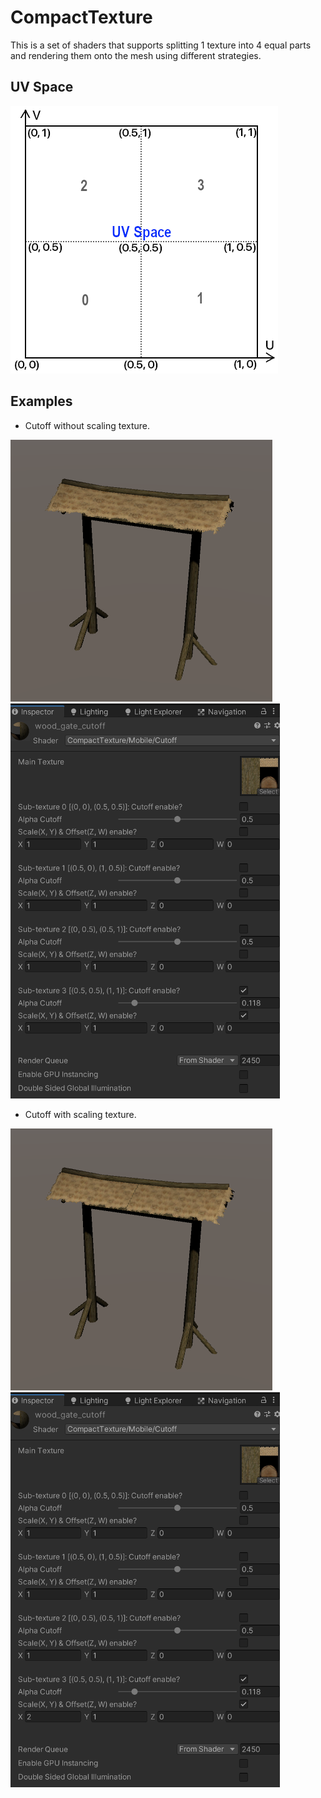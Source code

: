 # CompactTexture
This is a set of shaders that supports splitting 1 texture into 4 equal parts and rendering them onto the mesh using different strategies.

## UV Space
<img src="/Documents/Images/uvspace.png" width="428" height="428" alt="UV Space"></img>

## Examples
- Cutoff without scaling texture.

<img src="/Documents/Images/exampleA.png" width="419" height="419" alt="example A"></img>
<img src="/Documents/Images/materialA.png" width="431" height="632" alt="material A"></img>
- Cutoff with scaling texture.

<img src="/Documents/Images/exampleB.png" width="419" height="419" alt="example B"></img>
<img src="/Documents/Images/materialB.png" width="431" height="632" alt="material B"></img>
